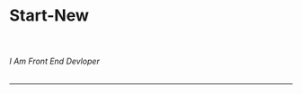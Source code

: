# Start-New
<title>HI..!! I'M SNEHAL JADHAV.</title>
<br>
<h6><front-color:skyblue>I Am Front End Devloper</h6>
<hr>
